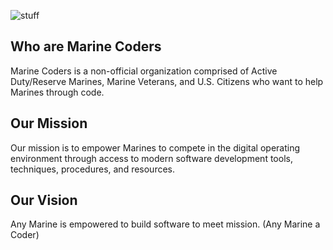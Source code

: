 ![stuff](https://marines.dev/assets/images/marinecoders.png)

## Who are Marine Coders
Marine Coders is a non-official organization comprised of Active Duty/Reserve Marines, Marine Veterans, and U.S. Citizens who want to help Marines through code.

## Our Mission
Our mission is to empower Marines to compete in the digital operating environment through access to modern software development tools, techniques, procedures, and resources.

## Our Vision
Any Marine is empowered to build software to meet mission. (Any Marine a Coder)
